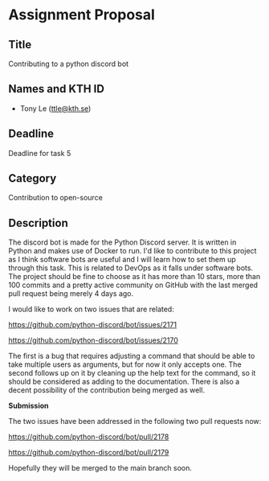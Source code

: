 # Assignment Proposal

## Title

Contributing to a python discord bot

## Names and KTH ID

- Tony Le (ttle@kth.se)

## Deadline

Deadline for task 5

## Category

Contribution to open-source

## Description

The discord bot is made for the Python Discord server. It is written in Python and makes use of Docker to run.
I'd like to contribute to this project as I think software bots are useful and I will learn how to set them up through this task.
This is related to DevOps as it falls under software bots.
The project should be fine to choose as it has more than 10 stars, more than 100 commits and a pretty active community on GitHub with the last merged pull request being merely 4 days ago.

I would like to work on two issues that are related:

https://github.com/python-discord/bot/issues/2171

https://github.com/python-discord/bot/issues/2170

The first is a bug that requires adjusting a command that should be able to take multiple users as arguments, but for now it only accepts one.
The second follows up on it by cleaning up the help text for the command, so it should be considered as adding to the documentation.
There is also a decent possibility of the contribution being merged as well.

**Submission**

The two issues have been addressed in the following two pull requests now:

https://github.com/python-discord/bot/pull/2178

https://github.com/python-discord/bot/pull/2179

Hopefully they will be merged to the main branch soon.
